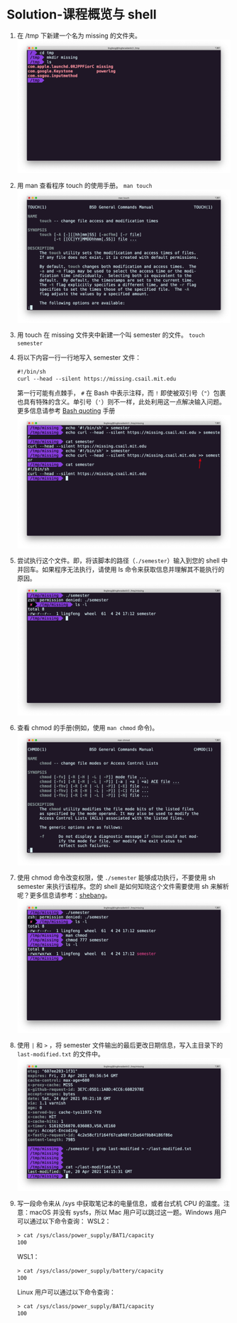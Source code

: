 # Solution-课程概览与 shell

1. 在 /tmp 下新建一个名为 missing 的文件夹。
    ![1.png](images/1/1.png)
2. 用 man 查看程序 touch 的使用手册。
    `man touch`
    ![2.png](images/1/2.png)
3. 用 touch 在 missing 文件夹中新建一个叫 semester 的文件。
    `touch semester`
4. 将以下内容一行一行地写入 semester 文件：

    ```console
    #!/bin/sh
    curl --head --silent https://missing.csail.mit.edu
    ```

    第一行可能有点棘手， `#` 在 Bash 中表示注释，而 `!` 即使被双引号（`"`）包裹也具有特殊的含义。单引号（`'`）则不一样，此处利用这一点解决输入问题。更多信息请参考  [Bash quoting](https://www.gnu.org/software/bash/manual/html_node/Quoting.html) 手册
    ![3.png](images/1/3.png)
5. 尝试执行这个文件。即，将该脚本的路径（`./semester`）输入到您的 shell 中并回车。如果程序无法执行，请使用 ls 命令来获取信息并理解其不能执行的原因。
    ![4.png](images/1/4.png)
6. 查看 chmod 的手册(例如，使用 `man chmod` 命令)。
    ![5.png](images/1/5.png)
7. 使用 chmod 命令改变权限，使 `./semester` 能够成功执行，不要使用 sh semester 来执行该程序。您的 shell 是如何知晓这个文件需要使用 sh 来解析呢？更多信息请参考：[shebang](https://en.wikipedia.org/wiki/Shebang_(Unix))。
    ![6.png](images/1/6.png)
8. 使用 `|` 和 `>` ，将 semester 文件输出的最后更改日期信息，写入主目录下的 `last-modified.txt` 的文件中。
    ![7.png](images/1/7.png)
9. 写一段命令来从 /sys 中获取笔记本的电量信息，或者台式机 CPU 的温度。注意：macOS 并没有 sysfs，所以 Mac 用户可以跳过这一题。Windows 用户可以通过以下命令查询：
    WSL2：

    ```shell
    > cat /sys/class/power_supply/BAT1/capacity
    100
    ```

    WSL1：

    ```shell
    > cat /sys/class/power_supply/battery/capacity
    100
    ```

    Linux 用户可以通过以下命令查询：

    ```shell
    > cat /sys/class/power_supply/BAT1/capacity
    100
    ```
